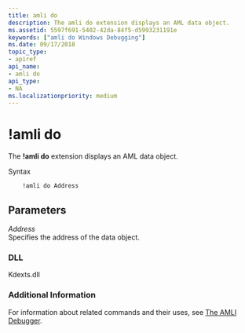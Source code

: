 ```yaml
---
title: amli do
description: The amli do extension displays an AML data object.
ms.assetid: 5597f691-5402-42da-84f5-d5993231191e
keywords: ["amli do Windows Debugging"]
ms.date: 09/17/2018
topic_type:
- apiref
api_name:
- amli do
api_type:
- NA
ms.localizationpriority: medium
---
```


# !amli do


The **!amli do** extension displays an AML data object.

Syntax

```dbgcmd
    !amli do Address
```

## <span id="ddk__amli_do_dbg"></span><span id="DDK__AMLI_DO_DBG"></span>Parameters


<span id="_______Address______"></span><span id="_______address______"></span><span id="_______ADDRESS______"></span> *Address*   
Specifies the address of the data object.

### <span id="DLL"></span><span id="dll"></span>DLL

Kdexts.dll

### <span id="Additional_Information"></span><span id="additional_information"></span><span id="ADDITIONAL_INFORMATION"></span>Additional Information

For information about related commands and their uses, see [The AMLI Debugger](the-amli-debugger.md).

 

 






